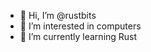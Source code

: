 - 👋 Hi, I’m @rustbits
- 👀 I’m interested in computers
- 🌱 I’m currently learning Rust

<!---
rustbits/rustbits is a ✨ special ✨ repository because its `README.md` (this file) appears on your GitHub profile.
You can click the Preview link to take a look at your changes.
--->
